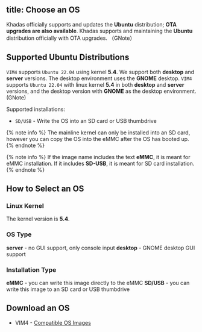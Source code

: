 title: Choose an OS
---

Khadas officially supports and updates the **Ubuntu** distribution; **OTA upgrades are also available**.
Khadas supports and maintaining the **Ubuntu** distribution officially with OTA upgrades. （GNote）


## Supported Ubuntu Distributions

`VIM4` supports `Ubuntu 22.04` using kernel **5.4**. We support both **desktop** and **server** versions. The desktop environment uses the **GNOME** desktop.
`VIM4` supports `Ubuntu 22.04` with linux kernel **5.4** in both **desktop** and **server** versions, and the desktop version with **GNOME** as the desktop environment.(GNote)

Supported installations:

* `SD/USB` - Write the OS into an SD card or USB thumbdrive

{% note info %}
The mainline kernel can only be installed into an SD card, however you can copy the OS into the eMMC after the OS has booted up.
{% endnote %}

{% note info %}
If the image name includes the text **eMMC**, it is meant for eMMC installation. If it includes **SD-USB**, it is meant for SD card installation.
{% endnote %}

## How to Select an OS

### Linux Kernel

The kernel version is **5.4**.

### OS Type

**server** - no GUI support, only console input
**desktop** - GNOME desktop GUI support

### Installation Type

**eMMC** - you can write this image directly to the eMMC
**SD/USB** - you can write this image to an SD card or USB thumbdrive

## Download an OS

* VIM4 - [Compatible OS Images](/linux/firmware/Vim4UbuntuFirmware.html)

